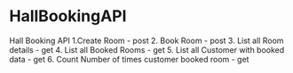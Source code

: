 # HallBookingAPI
Hall Booking API
1.Create Room - post
2. Book Room - post
3. List all Room details - get
4. List all Booked Rooms - get
5. List all Customer with booked data - get
6. Count Number of times customer booked room - get
